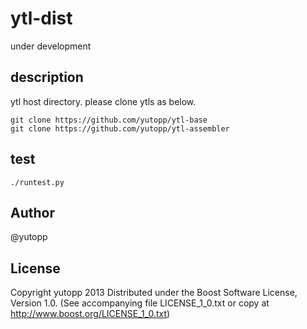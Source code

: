 ytl-dist
===

under development

description
-
ytl host directory.
please clone ytls as below.

    git clone https://github.com/yutopp/ytl-base
    git clone https://github.com/yutopp/ytl-assembler

test
-
    ./runtest.py

Author
-
@yutopp


License
-
Copyright yutopp 2013
Distributed under the Boost Software License, Version 1.0.
(See accompanying file LICENSE_1_0.txt or copy at http://www.boost.org/LICENSE_1_0.txt)